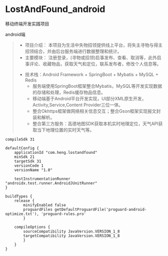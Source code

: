# LostAndFound_android
移动终端开发实践项目

android端

>
>* 项目介绍：
   >本项目为生活中失物招领提供线上平台，将失主寻物与得主招领结合，并由后台服务端进行数据整理和统计。
>* 主要模块：
   >注册登录，(寻物或招领)启事发布、查看、取消等，此外启事评论、收藏物品，获取天气和定位，联系发布者，修改个人信息等。
>- 技术栈：Android Framework + SpringBoot + Mybatis + MySQL + Redis
   >   * 服务端使用SpringBoot框架整合Mybatis，MySQL等开发实现数据的存储和处理，Redis缓存物品信息。
>   * 移动端基于Android平台开发实现，UI部分XML原生开发，Activity,Service,Content Provider三位一体。
>   * 整合Okhttps框架做网络相关信息交互；整合Gson框架实现报文封装和解析。
>   * 整合第三方服务：高德地图SDK获取本机实时地理定位，天气API获取当下地理位置的实时天气等。




```
compileSdk 31

defaultConfig {
    applicationId "com.heng.lostandfound"
    minSdk 21
    targetSdk 31
    versionCode 1
    versionName "1.0"

    testInstrumentationRunner "androidx.test.runner.AndroidJUnitRunner"
}

buildTypes {
    release {
        minifyEnabled false
        proguardFiles getDefaultProguardFile('proguard-android-optimize.txt'), 'proguard-rules.pro'
        }
   
    compileOptions {
        sourceCompatibility JavaVersion.VERSION_1_8
        targetCompatibility JavaVersion.VERSION_1_8
        }
    }
}

```
